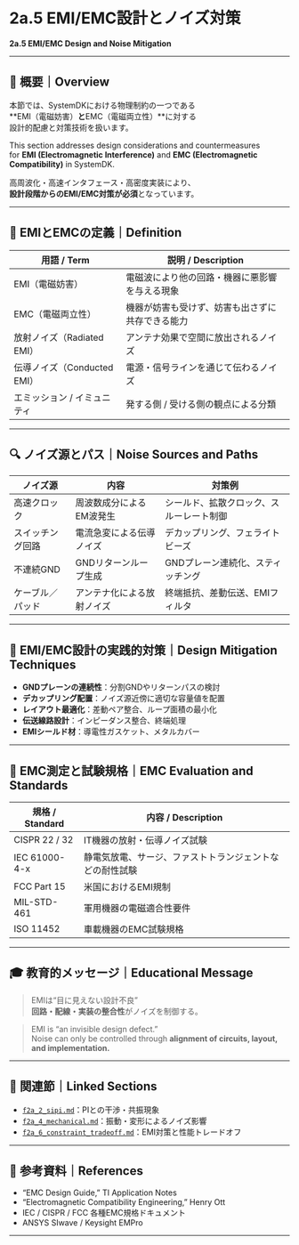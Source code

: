 # 2a.5 EMI/EMC設計とノイズ対策  
**2a.5 EMI/EMC Design and Noise Mitigation**

---

## 📘 概要｜Overview

本節では、SystemDKにおける物理制約の一つである  
**EMI（電磁妨害）**と**EMC（電磁両立性）**に対する  
設計的配慮と対策技術を扱います。

This section addresses design considerations and countermeasures  
for **EMI (Electromagnetic Interference)** and **EMC (Electromagnetic Compatibility)** in SystemDK.

高周波化・高速インタフェース・高密度実装により、  
**設計段階からのEMI/EMC対策が必須**となっています。

---

## 📡 EMIとEMCの定義｜Definition

| 用語 / Term | 説明 / Description |
|-------------|--------------------|
| EMI（電磁妨害） | 電磁波により他の回路・機器に悪影響を与える現象 |
| EMC（電磁両立性） | 機器が妨害も受けず、妨害も出さずに共存できる能力 |
| 放射ノイズ（Radiated EMI） | アンテナ効果で空間に放出されるノイズ |
| 伝導ノイズ（Conducted EMI） | 電源・信号ラインを通じて伝わるノイズ |
| エミッション / イミュニティ | 発する側 / 受ける側の観点による分類 |

---

## 🔍 ノイズ源とパス｜Noise Sources and Paths

| ノイズ源 | 内容 | 対策例 |
|----------|------|--------|
| 高速クロック | 周波数成分によるEM波発生 | シールド、拡散クロック、スルーレート制御 |
| スイッチング回路 | 電流急変による伝導ノイズ | デカップリング、フェライトビーズ |
| 不連続GND | GNDリターンループ生成 | GNDプレーン連続化、スティッチング |
| ケーブル／パッド | アンテナ化による放射ノイズ | 終端抵抗、差動伝送、EMIフィルタ |

---

## 🧰 EMI/EMC設計の実践的対策｜Design Mitigation Techniques

- **GNDプレーンの連続性**：分割GNDやリターンパスの検討  
- **デカップリング配置**：ノイズ源近傍に適切な容量値を配置  
- **レイアウト最適化**：差動ペア整合、ループ面積の最小化  
- **伝送線路設計**：インピーダンス整合、終端処理  
- **EMIシールド材**：導電性ガスケット、メタルカバー

---

## 🧪 EMC測定と試験規格｜EMC Evaluation and Standards

| 規格 / Standard | 内容 / Description |
|----------------|--------------------|
| CISPR 22 / 32 | IT機器の放射・伝導ノイズ試験 |
| IEC 61000-4-x | 静電気放電、サージ、ファストトランジェントなどの耐性試験 |
| FCC Part 15 | 米国におけるEMI規制 |
| MIL-STD-461 | 軍用機器の電磁適合性要件 |
| ISO 11452 | 車載機器のEMC試験規格 |

---

## 🎓 教育的メッセージ｜Educational Message

> EMIは“目に見えない設計不良”  
> **回路・配線・実装の整合性**がノイズを制御する。

> EMI is “an invisible design defect.”  
> Noise can only be controlled through **alignment of circuits, layout, and implementation.**

---

## 🔗 関連節｜Linked Sections

- [`f2a_2_sipi.md`](f2a_2_sipi.md)：PIとの干渉・共振現象  
- [`f2a_4_mechanical.md`](f2a_4_mechanical.md)：振動・変形によるノイズ影響  
- [`f2a_6_constraint_tradeoff.md`](f2a_6_constraint_tradeoff.md)：EMI対策と性能トレードオフ

---

## 📎 参考資料｜References

- “EMC Design Guide,” TI Application Notes  
- “Electromagnetic Compatibility Engineering,” Henry Ott  
- IEC / CISPR / FCC 各種EMC規格ドキュメント  
- ANSYS SIwave / Keysight EMPro

---

